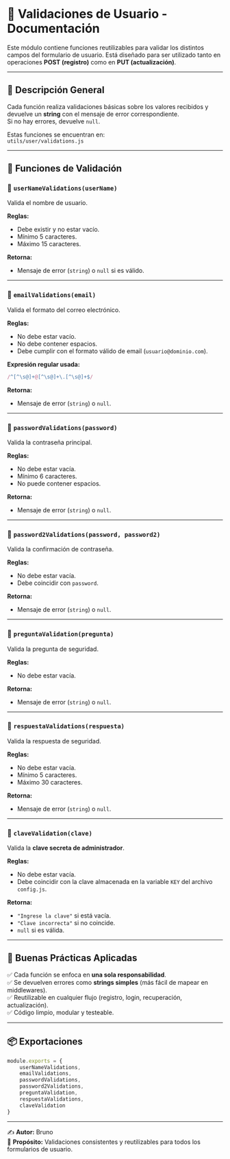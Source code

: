 
# 🧩 Validaciones de Usuario - Documentación

Este módulo contiene funciones reutilizables para validar los distintos campos del formulario de usuario.
Está diseñado para ser utilizado tanto en operaciones **POST (registro)** como en **PUT (actualización)**.

---

## 📄 Descripción General

Cada función realiza validaciones básicas sobre los valores recibidos y devuelve un **string** con el mensaje de error correspondiente.  
Si no hay errores, devuelve `null`.

Estas funciones se encuentran en:  
`utils/user/validations.js`

---

## 🧱 Funciones de Validación

### 🔹 `userNameValidations(userName)`
Valida el nombre de usuario.

**Reglas:**
- Debe existir y no estar vacío.
- Mínimo 5 caracteres.
- Máximo 15 caracteres.

**Retorna:**  
- Mensaje de error (`string`) o `null` si es válido.

---

### 🔹 `emailValidations(email)`
Valida el formato del correo electrónico.

**Reglas:**
- No debe estar vacío.
- No debe contener espacios.
- Debe cumplir con el formato válido de email (`usuario@dominio.com`).

**Expresión regular usada:**
```js
/^[^\s@]+@[^\s@]+\.[^\s@]+$/
```

**Retorna:**  
- Mensaje de error (`string`) o `null`.

---

### 🔹 `passwordValidations(password)`
Valida la contraseña principal.

**Reglas:**
- No debe estar vacía.
- Mínimo 6 caracteres.
- No puede contener espacios.

**Retorna:**  
- Mensaje de error (`string`) o `null`.

---

### 🔹 `password2Validations(password, password2)`
Valida la confirmación de contraseña.

**Reglas:**
- No debe estar vacía.
- Debe coincidir con `password`.

**Retorna:**  
- Mensaje de error (`string`) o `null`.

---

### 🔹 `preguntaValidation(pregunta)`
Valida la pregunta de seguridad.

**Reglas:**
- No debe estar vacía.

**Retorna:**  
- Mensaje de error (`string`) o `null`.

---

### 🔹 `respuestaValidations(respuesta)`
Valida la respuesta de seguridad.

**Reglas:**
- No debe estar vacía.
- Mínimo 5 caracteres.
- Máximo 30 caracteres.

**Retorna:**  
- Mensaje de error (`string`) o `null`.

---

### 🔹 `claveValidation(clave)`
Valida la **clave secreta de administrador**.

**Reglas:**
- No debe estar vacía.
- Debe coincidir con la clave almacenada en la variable `KEY` del archivo `config.js`.

**Retorna:**  
- `"Ingrese la clave"` si está vacía.  
- `"Clave incorrecta"` si no coincide.  
- `null` si es válida.

---

## 🧠 Buenas Prácticas Aplicadas

✅ Cada función se enfoca en **una sola responsabilidad**.  
✅ Se devuelven errores como **strings simples** (más fácil de mapear en middlewares).  
✅ Reutilizable en cualquier flujo (registro, login, recuperación, actualización).  
✅ Código limpio, modular y testeable.

---

## 📦 Exportaciones

```js
module.exports = {
    userNameValidations,
    emailValidations,
    passwordValidations,
    password2Validations,
    preguntaValidation,
    respuestaValidations,
    claveValidation
}
```

---

✍️ **Autor:** Bruno  
💾 **Propósito:** Validaciones consistentes y reutilizables para todos los formularios de usuario.
